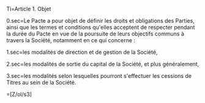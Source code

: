 Ti=Article 1.   Objet


0.sec=Le Pacte a pour objet de définir les droits et obligations des Parties, ainsi que les termes et conditions qu'elles acceptent de respecter pendant la durée du Pacte en vue de la poursuite de leurs objectifs communs à travers la Société, notamment en ce qui concerne :


1.sec=les modalités de direction et de gestion de la Société,


2.sec=les modalités de sortie du capital de la Société, et plus généralement,


3.sec=les modalités selon lesquelles pourront s'effectuer les cessions de Titres au sein de la Société.


=[Z/ol/s3]